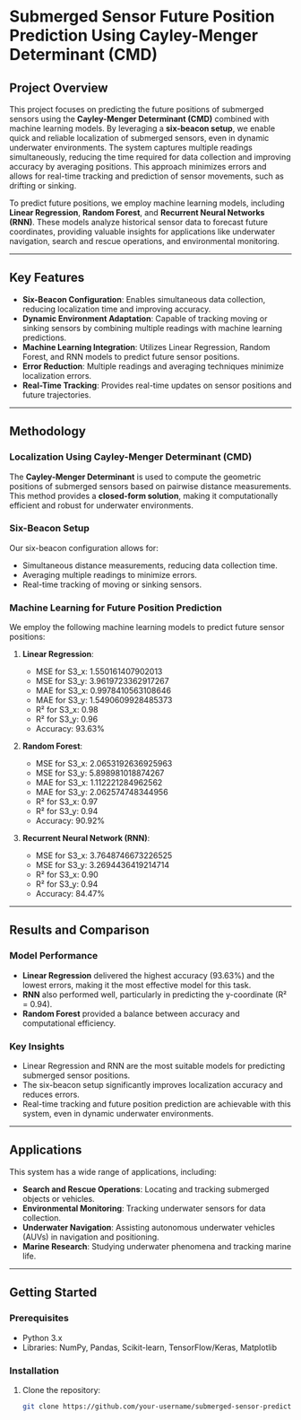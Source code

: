 # Submerged Sensor Future Position Prediction Using Cayley-Menger Determinant (CMD)

## Project Overview

This project focuses on predicting the future positions of submerged sensors using the **Cayley-Menger Determinant (CMD)** combined with machine learning models. By leveraging a **six-beacon setup**, we enable quick and reliable localization of submerged sensors, even in dynamic underwater environments. The system captures multiple readings simultaneously, reducing the time required for data collection and improving accuracy by averaging positions. This approach minimizes errors and allows for real-time tracking and prediction of sensor movements, such as drifting or sinking.

To predict future positions, we employ machine learning models, including **Linear Regression**, **Random Forest**, and **Recurrent Neural Networks (RNN)**. These models analyze historical sensor data to forecast future coordinates, providing valuable insights for applications like underwater navigation, search and rescue operations, and environmental monitoring.

---

## Key Features

- **Six-Beacon Configuration**: Enables simultaneous data collection, reducing localization time and improving accuracy.
- **Dynamic Environment Adaptation**: Capable of tracking moving or sinking sensors by combining multiple readings with machine learning predictions.
- **Machine Learning Integration**: Utilizes Linear Regression, Random Forest, and RNN models to predict future sensor positions.
- **Error Reduction**: Multiple readings and averaging techniques minimize localization errors.
- **Real-Time Tracking**: Provides real-time updates on sensor positions and future trajectories.

---

## Methodology

### Localization Using Cayley-Menger Determinant (CMD)
The **Cayley-Menger Determinant** is used to compute the geometric positions of submerged sensors based on pairwise distance measurements. This method provides a **closed-form solution**, making it computationally efficient and robust for underwater environments.

### Six-Beacon Setup
Our six-beacon configuration allows for:
- Simultaneous distance measurements, reducing data collection time.
- Averaging multiple readings to minimize errors.
- Real-time tracking of moving or sinking sensors.

### Machine Learning for Future Position Prediction
We employ the following machine learning models to predict future sensor positions:
1. **Linear Regression**:
   - MSE for S3_x: 1.550161407902013
   - MSE for S3_y: 3.9619723362917267
   - MAE for S3_x: 0.9978410563108646
   - MAE for S3_y: 1.5490609928485373
   - R² for S3_x: 0.98
   - R² for S3_y: 0.96
   - Accuracy: 93.63%

2. **Random Forest**:
   - MSE for S3_x: 2.0653192636925963
   - MSE for S3_y: 5.898981018874267
   - MAE for S3_x: 1.112221284962562
   - MAE for S3_y: 2.062574748344956
   - R² for S3_x: 0.97
   - R² for S3_y: 0.94
   - Accuracy: 90.92%

3. **Recurrent Neural Network (RNN)**:
   - MSE for S3_x: 3.7648746673226525
   - MSE for S3_y: 3.2694436419214714
   - R² for S3_x: 0.90
   - R² for S3_y: 0.94
   - Accuracy: 84.47%

---

## Results and Comparison

### Model Performance
- **Linear Regression** delivered the highest accuracy (93.63%) and the lowest errors, making it the most effective model for this task.
- **RNN** also performed well, particularly in predicting the y-coordinate (R² = 0.94).
- **Random Forest** provided a balance between accuracy and computational efficiency.

### Key Insights
- Linear Regression and RNN are the most suitable models for predicting submerged sensor positions.
- The six-beacon setup significantly improves localization accuracy and reduces errors.
- Real-time tracking and future position prediction are achievable with this system, even in dynamic underwater environments.

---

## Applications

This system has a wide range of applications, including:
- **Search and Rescue Operations**: Locating and tracking submerged objects or vehicles.
- **Environmental Monitoring**: Tracking underwater sensors for data collection.
- **Underwater Navigation**: Assisting autonomous underwater vehicles (AUVs) in navigation and positioning.
- **Marine Research**: Studying underwater phenomena and tracking marine life.

---

## Getting Started

### Prerequisites
- Python 3.x
- Libraries: NumPy, Pandas, Scikit-learn, TensorFlow/Keras, Matplotlib

### Installation
1. Clone the repository:
   ```bash
   git clone https://github.com/your-username/submerged-sensor-prediction.git
